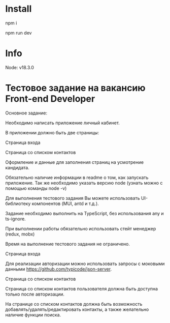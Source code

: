 # Install

npm i

npm run dev

# Info

Node: v18.3.0


# Тестовое задание на вакансию Front-end Developer

Основное задание:

Необходимо написать приложение личный кабинет.

В приложении должно быть две страницы:

Страница входа

Страница со списком контактов

Оформление и данные для заполнения страниц на усмотрение кандидата.

Обязательно наличие информации в readme о том, как запускать приложение. Так же необходимо указать версию node (узнать можно с помощью команды node -v)

Для выполнения тестового задания Вы можете использовать UI-библиотеку компонентов (MUI, antd и т.д.).

Задание необходимо выполнить на TypeScript, без использования any и ts-ignore.

При выполнении работы обязательно использовать стейт менеджер (redux, mobx)

Время на выполнение тестового задания не ограничено.

Страница входа

Для реализации авторизации можно использовать запросы с моковыми данными https://github.com/typicode/json-server.

Страница со списком контактов

Страница со списком контактов пользователя должна быть доступна только после авторизации.

На странице со списком контактов должна быть возможность добавлять/удалять/редактировать контакты, а также желательно наличие функции поиска.


